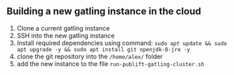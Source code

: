 ## Building a new gatling instance in the cloud

1. Clone a current gatling instance
2. SSH into the new gatling instance
3. Install required dependencies using command: `sudo apt update && sudo apt upgrade -y && sudo apt install git openjdk-8-jre -y`
1. clone the git repository into the `/home/alex/` folder
1. add the new instance to the file `run-publift-gatling-cluster.sh`
